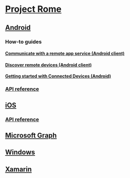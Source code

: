 # [Project Rome](index.md)

## [Android](Android\README.md)

### How-to guides
#### [Communicate with a remote app service (Android client)](Android\how-to%20guides\communicate-with-a-remote-app-service-android.md)
#### [Discover remote devices (Android client)](Android\how-to%20guides\discover-remote-devices-android.md)
#### [Getting started with Connected Devices (Android)](Android\how-to%20guides\getting-started-rome-android.md)

### [API reference](Android\api-reference\index.md)

## [iOS](iOS\README.md)

### [API reference](iOS\reference%20documentation\index.md)

## [Microsoft Graph](MSGraph\README.md)

## [Windows](Windows\README.md)

## [Xamarin](Xamarin\readme.md)
